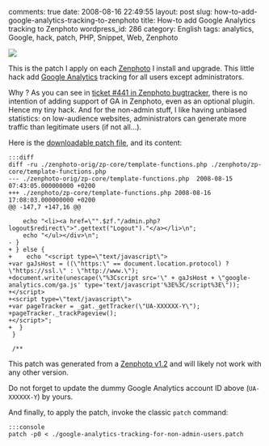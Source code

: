 comments: true
date: 2008-08-16 22:49:55
layout: post
slug: how-to-add-google-analytics-tracking-to-zenphoto
title: How-to add Google Analytics tracking to Zenphoto
wordpress_id: 286
category: English
tags: analytics, Google, hack, patch, PHP, Snippet, Web, Zenphoto

![](http://kevin.deldycke.com/wp-content/uploads/2008/08/zenphoto-12-150x23.png)

This is the patch I apply on each [Zenphoto](http://www.zenphoto.org) I install and upgrade. This little hack add [Google Analytics](http://www.google.com/analytics/) tracking for all users except administrators.

Why ? As you can see in [ticket #441 in Zenphoto bugtracker](http://www.zenphoto.org/trac/ticket/441), there is no intention of adding support of GA in Zenphoto, even as an optional plugin. Hence my tiny hack. And for the non-admin stuff, I like having unbiased statistics: on low-audience websites, administrators can generate more traffic than legitimate users (if not all...).

Here is the [downloadable patch file](http://kevin.deldycke.com/wp-content/uploads/2008/08/google-analytics-tracking-for-non-admin-users.patch), and its content:


    :::diff
    diff -ru ./zenphoto-orig/zp-core/template-functions.php ./zenphoto/zp-core/template-functions.php
    --- ./zenphoto-orig/zp-core/template-functions.php  2008-08-15 07:43:05.000000000 +0200
    +++ ./zenphoto/zp-core/template-functions.php 2008-08-16 17:08:03.000000000 +0200
    @@ -147,7 +147,16 @@

        echo "<li><a href=\"".$zf."/admin.php?logout$redirect\">".gettext("Logout")."</a></li>\n";
        echo "</ul></div>\n";
    - }
    + } else {
    +    echo "<script type=\"text/javascript\">
    +var gaJsHost = ((\"https:\" == document.location.protocol) ? \"https://ssl.\" : \"http://www.\");
    +document.write(unescape(\"%3Cscript src='\" + gaJsHost + \"google-analytics.com/ga.js' type='text/javascript'%3E%3C/script%3E\"));
    +</script>
    +<script type=\"text/javascript\">
    +var pageTracker = _gat._getTracker(\"UA-XXXXXX-Y\");
    +pageTracker._trackPageview();
    +</script>";
    +  }
     }

     /**




This patch was generated from a [Zenphoto v1.2](http://www.zenphoto.org/2008/08/zenphoto-12-release-announcement/) and will likely not work with any other version.

Do not forget to update the dummy Google Analytics account ID above (`UA-XXXXXX-Y`) by yours.

And finally, to apply the patch, invoke the classic `patch` command:


    :::console
    patch -p0 < ./google-analytics-tracking-for-non-admin-users.patch

